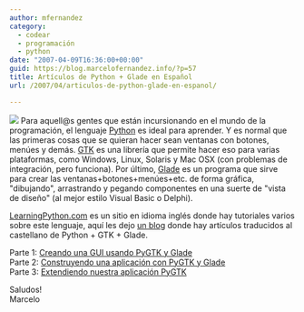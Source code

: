 ```yaml
---
author: mfernandez
category:
  - codear
  - programación
  - python
date: "2007-04-09T16:36:00+00:00"
guid: https://blog.marcelofernandez.info/?p=57
title: Artículos de Python + Glade en Español
url: /2007/04/articulos-de-python-glade-en-espanol/

---
```

[![](http://4.bp.blogspot.com/_nDZ247g0qSM/Rhpt-a42MNI/AAAAAAAAAFY/hlo9m4QO6aM/s400/glade-preview.png)](http://4.bp.blogspot.com/_nDZ247g0qSM/Rhpt-a42MNI/AAAAAAAAAFY/hlo9m4QO6aM/s1600-h/glade-preview.png) Para aquell@s gentes que están incursionando en el mundo de la programación, el lenguaje [Python](http://www.python.org/) es ideal para aprender. Y es normal que las primeras cosas que se quieran hacer sean ventanas con botones, menúes y demás. [GTK](http://www.gtk.org/) es una librería que permite hacer eso para varias plataformas, como Windows, Linux, Solaris y Mac OSX (con problemas de integración, pero funciona). Por último, [Glade](http://glade.gnome.org/) es un programa que sirve para crear las ventanas+botones+menúes+etc. de forma gráfica, "dibujando", arrastrando y pegando componentes en una suerte de "vista de diseño" (al mejor estilo Visual Basic o Delphi).

[LearningPython.com](http://www.learningpython.com/) es un sitio en idioma inglés donde hay tutoriales varios sobre este lenguaje, aquí les dejo [un blog](http://lordtaran.eniac2000.com/) donde hay artículos traducidos al castellano de Python + GTK + Glade.

Parte 1: [Creando una GUI usando PyGTK y Glade](http://lordtaran.eniac2000.com/?p=619)  
Parte 2: [Construyendo una aplicación con PyGTK y Glade](http://lordtaran.eniac2000.com/?p=621)  
Parte 3: [Extendiendo nuestra aplicación PyGTK](http://lordtaran.eniac2000.com/?p=627 "Enlace  permanente a Extendiendo nuestra aplicación PyGTK")

Saludos!  
Marcelo
